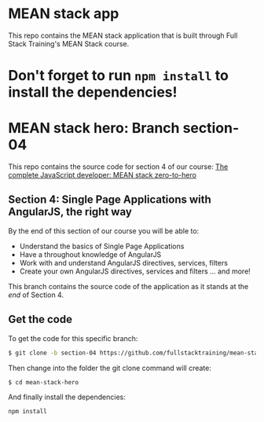 # MEAN stack app

This repo contains the MEAN stack application that is built through  Full Stack Training's MEAN Stack course.

Don't forget to run `npm install` to install the dependencies!
=======
# MEAN stack hero: Branch section-04

This repo contains the source code for section 4 of our course: [The complete JavaScript developer: MEAN stack zero-to-hero](http://www.fullstacktraining.com/courses/learn-the-mean-stack)

## Section 4: Single Page Applications with AngularJS, the right way

By the end of this section of our course you will be able to:

* Understand the basics of Single Page Applications
* Have a throughout knowledge of AngularJS
* Work with and understand AngularJS directives, services, filters
* Create your own AngularJS directives, services and filters
... and more!

This branch contains the source code of the application as it stands at the *end* of Section 4.

## Get the code

To get the code for this specific branch:

```bash
$ git clone -b section-04 https://github.com/fullstacktraining/mean-stack-hero.git
```

Then change into the folder the git clone command will create:

```bash
$ cd mean-stack-hero
```

And finally install the dependencies:

```bash
npm install
```
